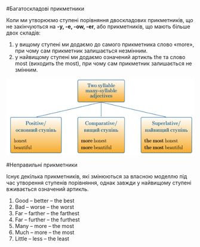 #Багатоскладовi прикметники

<p>Коли ми утворюємо ступені порівняння двоскладових прикметників, що не закінчуються на <b>-y, -e, -ow, -er</b>, або прикметників, що мають більше двох складів:</p>

<ol>
<li>у вищому ступені ми додаємо до самого прикметника слово «more», при чому сам прикметник залишається незмінним.</li>
<li>у найвищому ступені ми додаємо означений артикль the та слово most (виходить the most), при чому сам прикметник залишається не змінним.</li>
</ol>

<div align="space"><img src="131_p2.png"/></div>

#Неправильні прикметники

<p>Існує декілька прикметників, які змінюються за власною моделлю під час утворення ступенів порівняння, однак завжди у найвищому ступені вживається означений артикль.</p>

<ol>
<li>Good – better – the best</li>
<li>Bad – worse – the worst</li>
<li>Far – farther – the farthest</li>
<li>Far – further – the furthest</li>
<li>Many – more – the most</li>
<li>Much – more – the most</li>
<li>Little – less – the least</li>
</ol>